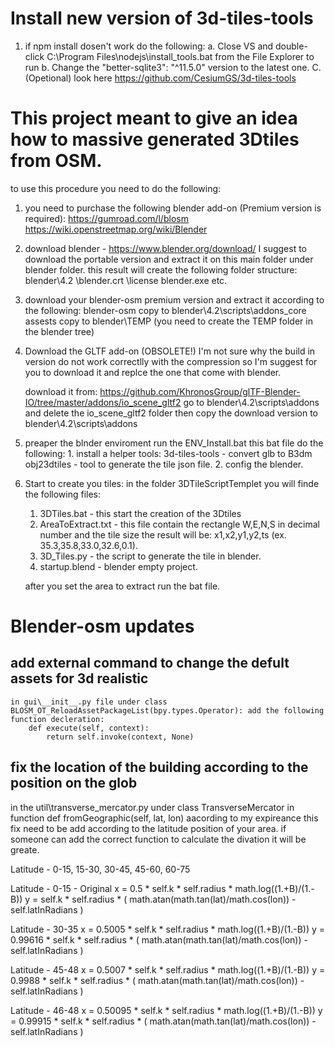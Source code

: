 # Install new version of 3d-tiles-tools
1. if npm install dosen't work do the following:
	a. Close VS and double-click C:\Program Files\nodejs\install_tools.bat from the File Explorer to run
	b. Change the "better-sqlite3": "^11.5.0" version to the latest one.
	C. (Opetional) look here https://github.com/CesiumGS/3d-tiles-tools


# This project meant to give an idea how to massive generated 3Dtiles from OSM.
to use this procedure you need to do the following:

1. you need to purchase the following blender add-on (Premium version is required): 
https://gumroad.com/l/blosm
https://wiki.openstreetmap.org/wiki/Blender

2. download blender - https://www.blender.org/download/
I suggest to download the portable version and extract it on this main folder under blender folder.
this result will create the following folder structure:
		blender\4.2
			   \blender.crt
			   \license
			   blender.exe
			   etc.

3. download your blender-osm premium version and extract it according to the following:
	blender-osm copy to blender\4.2\scripts\addons_core
	assests copy to blender\TEMP (you need to create the TEMP folder in the blender tree)
	
4. Download the GLTF add-on (OBSOLETE!)
	I'm not sure why the build in version do not work correctlly with the compression so I'm suggest for you to download it and replce the one that come with blender.

	download it from: https://github.com/KhronosGroup/glTF-Blender-IO/tree/master/addons/io_scene_gltf2
	go to blender\4.2\scripts\addons and delete the io_scene_gltf2 folder then copy the download version to blender\4.2\scripts\addons 


5. preaper the blnder enviroment
	run the ENV_Install.bat 
	this bat file do the following:
		1. install a helper tools:
			3d-tiles-tools - convert glb to B3dm
			obj23dtiles - tool to generate the tile json file.
		2. config the blender.
	

6. Start to create you tiles:
	in the folder 3DTileScriptTemplet you will finde the following files:
	1. 3DTiles.bat - this start the creation of the 3Dtiles
	2. AreaToExtract.txt - this file contain the rectangle W,E,N,S in decimal number and the tile size the result will be: x1,x2,y1,y2,ts (ex. 35.3,35.8,33.0,32.6,0.1).
	3. 3D_Tiles.py - the script to generate the tile in blender.
	4. startup.blend - blender empty project.
	
	after you set the area to extract run the bat file.




# Blender-osm updates

## add external command to change the defult assets for 3d realistic
	in gui\__init__.py file under class BLOSM_OT_ReloadAssetPackageList(bpy.types.Operator): add the following function decleration:
		def execute(self, context):
			return self.invoke(context, None)

## fix the location of the building according to the position on the glob
in the util\transverse_mercator.py under class TransverseMercator in function def fromGeographic(self, lat, lon)
aacording to my expireance this fix need to be add according to the latitude position of your area.
if someone can add the correct function to calculate the divation it will be greate.
	
Latitude - 0-15, 15-30, 30-45, 45-60, 60-75

Latitude - 0-15 - Original
        x = 0.5 * self.k * self.radius * math.log((1.+B)/(1.-B))
        y = self.k * self.radius * ( math.atan(math.tan(lat)/math.cos(lon)) - self.latInRadians )

Latitude - 30-35
        x = 0.5005 * self.k * self.radius * math.log((1.+B)/(1.-B))
		y = 0.99616 * self.k * self.radius * ( math.atan(math.tan(lat)/math.cos(lon)) - self.latInRadians )

Latitude - 45-48
        x = 0.5007 * self.k * self.radius * math.log((1.+B)/(1.-B))
        y = 0.9988 * self.k * self.radius * ( math.atan(math.tan(lat)/math.cos(lon)) - self.latInRadians )

Latitude - 46-48
        x = 0.50095 * self.k * self.radius * math.log((1.+B)/(1.-B))
        y = 0.99915 * self.k * self.radius * ( math.atan(math.tan(lat)/math.cos(lon)) - self.latInRadians )


